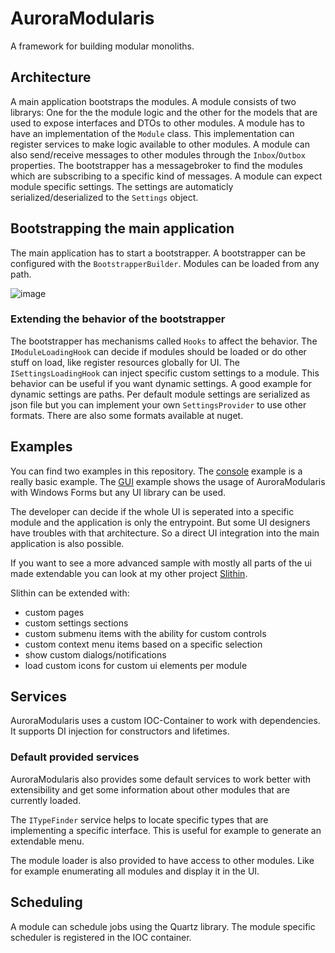 # AuroraModularis
A framework for building modular monoliths.

## Architecture

A main application bootstraps the modules. A module consists of two librarys: One for the the module logic and the other for the models that are used to expose interfaces and DTOs to other modules. A module has to have an implementation of the `Module` class. This implementation can register services to make logic available to other modules. A module can also send/receive messages to other modules through the `Inbox`/`Outbox` properties. The bootstrapper has a messagebroker to find the modules which are subscribing to a specific kind of messages. A module can expect module specific settings. The settings are automaticly serialized/deserialized to the `Settings` object. 

## Bootstrapping the main application

The main application has to start a bootstrapper. A bootstrapper can be configured with the `BootstrapperBuilder`. Modules can be loaded from any path.

![image](https://github.com/furesoft/AuroraModularis/assets/4117602/7acd4e15-ccd0-4f45-9afa-105df077edc0)


### Extending the behavior of the bootstrapper

The bootstrapper has mechanisms called `Hooks` to affect the behavior. The `IModuleLoadingHook` can decide if modules should be loaded or do other stuff on load, like register resources globally for UI. The `ISettingsLoadingHook` can inject specific custom settings to a module. This behavior can be useful if you want dynamic settings. A good example for dynamic settings are paths. Per default module settings are serialized as json file but you can implement your own `SettingsProvider` to use other formats. There are also some formats available at nuget.

## Examples

You can find two examples in this repository. The [console](https://github.com/furesoft/AuroraModularis/tree/main/Src/TestApp/TestConsole) example is a really basic example. The [GUI](https://github.com/furesoft/AuroraModularis/tree/main/Src/TestApp/TestGui) example shows the usage of AuroraModularis with Windows Forms but any UI library can be used.

The developer can decide if the whole UI is seperated into a specific module and the application is only the entrypoint. But some UI designers have troubles with that architecture. So a direct UI integration into the main application is also possible. 

If you want to see a more advanced sample with mostly all parts of the ui made extendable you can look at my other project [Slithin](https://github.com/furesoft/Slithin/tree/develop/Source/New). 

Slithin can be extended with:
- custom pages
- custom settings sections
- custom submenu items with the ability for custom controls
- custom context menu items based on a specific selection
- show custom dialogs/notifications
- load custom icons for custom ui elements per module

## Services

AuroraModularis uses a custom IOC-Container to work with dependencies. It supports DI injection for constructors and lifetimes. 

### Default provided services 

AuroraModularis also provides some default services to work better with extensibility and get some information about other modules that are currently loaded. 

The `ITypeFinder` service helps to locate specific types that are implementing a specific interface. This is useful for example to generate an extendable menu.

The module loader is also provided to have access to other modules. Like for example enumerating all modules and display it in the UI. 

## Scheduling

A module can schedule jobs using the Quartz library. The module specific scheduler is registered in the IOC container. 
